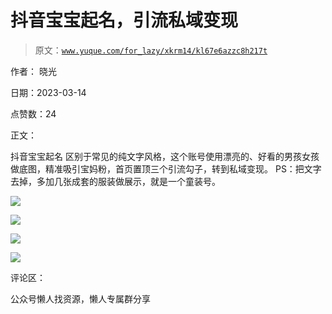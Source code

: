 # 抖音宝宝起名，引流私域变现

> 原文：[`www.yuque.com/for_lazy/xkrm14/kl67e6azzc8h217t`](https://www.yuque.com/for_lazy/xkrm14/kl67e6azzc8h217t)



作者： 晓光



日期：2023-03-14



点赞数：24



正文：



抖音宝宝起名 区别于常见的纯文字风格，这个账号使用漂亮的、好看的男孩女孩做底图，精准吸引宝妈粉，首页置顶三个引流勾子，转到私域变现。 PS：把文字去掉，多加几张成套的服装做展示，就是一个童装号。



![](img/90ec07d1d466efc75124dd678ee87f1e.png)



![](img/97cf4532d645f8894769a9bc7e439509.png)



![](img/e2df71ab20f08d22bb5b4e8068ba3515.png)



![](img/c2440a435e84af675e3e2834d31a9997.png)  

评论区：



公众号懒人找资源，懒人专属群分享

